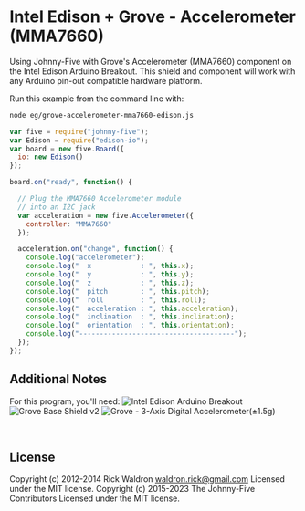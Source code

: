 <!--remove-start-->

# Intel Edison + Grove - Accelerometer (MMA7660)

<!--remove-end-->


Using Johnny-Five with Grove's Accelerometer (MMA7660) component on the Intel Edison Arduino Breakout. This shield and component will work with any Arduino pin-out compatible hardware platform.







Run this example from the command line with:
```bash
node eg/grove-accelerometer-mma7660-edison.js
```


```javascript
var five = require("johnny-five");
var Edison = require("edison-io");
var board = new five.Board({
  io: new Edison()
});

board.on("ready", function() {

  // Plug the MMA7660 Accelerometer module
  // into an I2C jack
  var acceleration = new five.Accelerometer({
    controller: "MMA7660"
  });

  acceleration.on("change", function() {
    console.log("accelerometer");
    console.log("  x            : ", this.x);
    console.log("  y            : ", this.y);
    console.log("  z            : ", this.z);
    console.log("  pitch        : ", this.pitch);
    console.log("  roll         : ", this.roll);
    console.log("  acceleration : ", this.acceleration);
    console.log("  inclination  : ", this.inclination);
    console.log("  orientation  : ", this.orientation);
    console.log("--------------------------------------");
  });
});

```








## Additional Notes
For this program, you'll need:
![Intel Edison Arduino Breakout](https://cdn.sparkfun.com//assets/parts/1/0/1/3/9/13097-06.jpg)
![Grove Base Shield v2](http://www.seeedstudio.com/depot/images/product/base%20shield%20V2_01.jpg)
![Grove - 3-Axis Digital Accelerometer(±1.5g)](http://www.seeedstudio.com/depot/images/101020039%201.jpg)

&nbsp;

<!--remove-start-->

## License
Copyright (c) 2012-2014 Rick Waldron <waldron.rick@gmail.com>
Licensed under the MIT license.
Copyright (c) 2015-2023 The Johnny-Five Contributors
Licensed under the MIT license.

<!--remove-end-->
